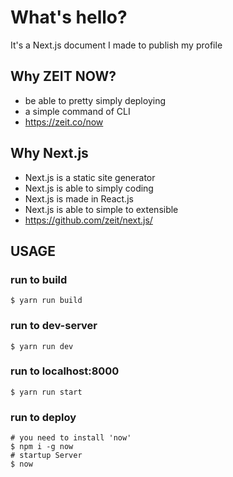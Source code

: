 # What's hello?
It's a Next.js document I made to publish my profile

## Why ZEIT NOW?
- be able to pretty simply deploying
- a simple command of CLI
- https://zeit.co/now

## Why Next.js
- Next.js is a static site generator
- Next.js is able to simply coding
- Next.js is made in React.js
- Next.js is able to simple to extensible
- https://github.com/zeit/next.js/

## USAGE
### run to build
`$ yarn run build`

### run to dev-server
`$ yarn run dev`

### run to localhost:8000
`$ yarn run start`

### run to deploy
```
# you need to install 'now'
$ npm i -g now
# startup Server
$ now
```
